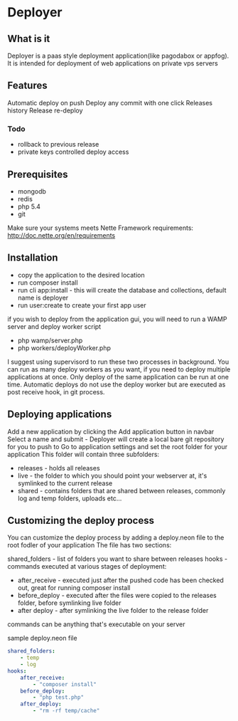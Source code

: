 Deployer
=========

## What is it

Deployer is a paas style deployment application(like pagodabox or appfog). It is intended for deployment of web applications on private vps servers

## Features

Automatic deploy on push
Deploy any commit with one click
Releases history
Release re-deploy

### Todo
- rollback to previous release
- private keys controlled deploy access

## Prerequisites

- mongodb
- redis
- php 5.4
- git

Make sure your systems meets Nette Framework requirements: http://doc.nette.org/en/requirements

## Installation

- copy the application to the desired location
- run composer install
- run cli app:install - this will create the database and collections, default name is deployer
- run user:create to create your first app user

if you wish to deploy from the application gui, you will need to run a WAMP server and deploy worker script

- php wamp/server.php
- php workers/deployWorker.php

I suggest using supervisord to run these two processes in background. You can run as many deploy workers as you want, if you need to deploy multiple applications at once.
Only deploy of the same application can be run at one time. Automatic deploys do not use the deploy worker but are executed as post receive hook, in git process.

## Deploying applications

Add a new application by clicking the Add application button in navbar
Select a name and submit - Deployer will create a local bare git repository for you to push to
Go to application settings and set the root folder for your application
This folder will contain three subfolders:

- releases - holds all releases
- live - the folder to which you should point your webserver at, it's symlinked to the current release
- shared - contains folders that are shared between releases, commonly log and temp folders, uploads etc...

## Customizing the deploy process

You can customize the deploy process by adding a deploy.neon file to the root fodler of your application
The file has two sections:

shared_folders - list of folders you want to share between releases
hooks - commands executed at various stages of deployment:
- after_receive - executed just after the pushed code has been checked out, great for running composer install
- before_deploy - executed after the files were copied to the releases folder, before symlinking live folder
- after deploy - after symlinking the live folder to the release folder

commands can be anything that's executable on your server

sample deploy.neon file

```yaml
shared_folders:
	- temp
	- log
hooks:
	after_receive:
		- "composer install"
	before_deploy:
		- "php test.php"
	after_deploy:
		- "rm -rf temp/cache"
```